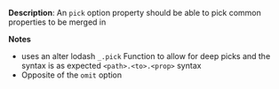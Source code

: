 __Description__: An `pick` option property should be able to pick common properties to be merged in

__Notes__

+ uses an alter lodash `_.pick` Function to allow for deep picks and the syntax is as expected `<path>.<to>.<prop>` syntax
+ Opposite of the `omit` option
